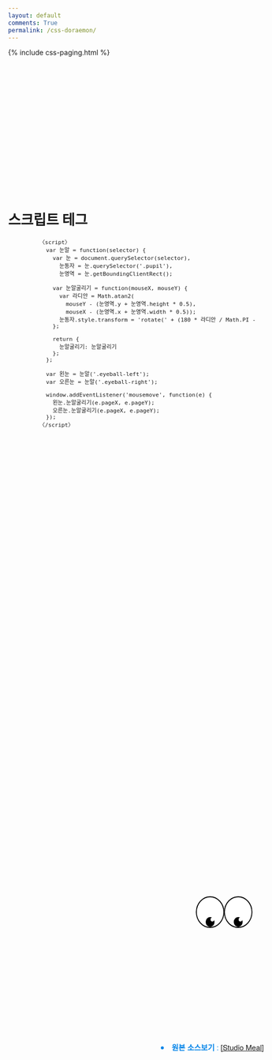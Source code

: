 ```yaml
---
layout: default
comments: True
permalink: /css-doraemon/
---
```


<style>
  body { margin: 0; }

  .content {
    position: absolute;
    top: 335px;
    left: 0px;
    font-family: "Helvetica Neue", Helvetica, Arial, sans-serif;
    font-size: 15px;
    color: #0083e8;
    line-height: 1.5;
    margin: 0 auto;
    max-width: 800px;
    padding: 2em 2em 4em;
  }

  .DORAEMON {
    position: absolute;
    top: 50%;
    left: 50%;
    width: 300px;
    height: 400px;
    background: url('/images/docs_img/doraemon_01.jpeg') no-repeat 50% 50%;
    background-size: contain;
    transform: translate(-50%, -50%);
  }

  .eyeballs {
    display: flex;
    position: absolute;
    top: 70px;
    left: 95px;
  }

  .eyeball {
    position: relative;
    width: 60px;
    height: 60px;
    border: 2px solid black;
    border-radius: 50%;
    background-color: white;
    transform: scaleX(0.9);
  }

  .eyeball-left {
    left: 3px;
  }

  .eyeball-right {
    left: -4px;
  }

  .pupil {
    position: absolute;
    left: 20px;
    bottom: 0;
    width: 20px;
    height: inherit;
  }

  .pupil:before {
    content: '';
    display: block;
    position: absolute;
    left: 0;
    bottom: 0;
    width: inherit;
    height: 20px;
    border-radius: 50%;
    background-color: black;
  }

  .pupil:after {
    content: '';
    display: block;
    position: absolute;
    left: 11px;
    bottom: 11px;
    width: 8px;
    height: 8px;
    border-radius: 50%;
    background-color: white;
  }

  .pre-small  {
    font-size: 0.8em;
    padding: 0px 0px 0px 50px;
    color: $gray;
    background-color: $lightGray;
  }

</style>

<div class="DORAEMON">

  <div class="eyeballs">
    <div class="eyeball eyeball-left">
      <div class="pupil"></div>
    </div>
    <div class="eyeball eyeball-right">
      <div class="pupil"></div>
    </div>
  </div>


  <div class='content'>
    <li><b>원본 소스보기</b> :
      <a href='http://www.studiomeal.com/code/doraemon/'>[Studio Meal]
      </a></li>
  </div>

</div>


<!-- 조각 삽입화일 : 페이징 넘버링 css-paging.html -->
{% include css-paging.html %}


<script>
  var 눈알 = function(selector) {
    var 눈 = document.querySelector(selector),
      눈동자 = 눈.querySelector('.pupil'),
      눈영역 = 눈.getBoundingClientRect();

    var 눈알굴리기 = function(mouseX, mouseY) {
      var 라디안 = Math.atan2(mouseY - (눈영역.y + 눈영역.height * 0.5), mouseX - (눈영역.x + 눈영역.width * 0.5));
      눈동자.style.transform = 'rotate(' + (180 * 라디안 / Math.PI - 90) + 'deg)';
    };

    return {
      눈알굴리기: 눈알굴리기
    };
  };

  var 왼눈 = 눈알('.eyeball-left');
  var 오른눈 = 눈알('.eyeball-right');

  window.addEventListener('mousemove', function(e) {
    왼눈.눈알굴리기(e.pageX, e.pageY);
    오른눈.눈알굴리기(e.pageX, e.pageY);
  });
</script>


<br><br><br><br><br>
<br><br><br><br><br>
<br><br><br><br><br>

# 스크립트 테그

<pre class="pre-small">
  〈script〉
    var 눈알 = function(selector) {
      var 눈 = document.querySelector(selector),
        눈동자 = 눈.querySelector('.pupil'),
        눈영역 = 눈.getBoundingClientRect();

      var 눈알굴리기 = function(mouseX, mouseY) {
        var 라디안 = Math.atan2(
          mouseY - (눈영역.y + 눈영역.height * 0.5),
          mouseX - (눈영역.x + 눈영역.width * 0.5));
        눈동자.style.transform = 'rotate(' + (180 * 라디안 / Math.PI - 90) + 'deg)';
      };

      return {
        눈알굴리기: 눈알굴리기
      };
    };

    var 왼눈 = 눈알('.eyeball-left');
    var 오른눈 = 눈알('.eyeball-right');

    window.addEventListener('mousemove', function(e) {
      왼눈.눈알굴리기(e.pageX, e.pageY);
      오른눈.눈알굴리기(e.pageX, e.pageY);
    });
  〈/script〉
</pre>
